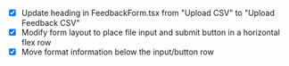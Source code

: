 - [x] Update heading in FeedbackForm.tsx from "Upload CSV" to "Upload Feedback CSV"
- [x] Modify form layout to place file input and submit button in a horizontal flex row
- [x] Move format information below the input/button row
